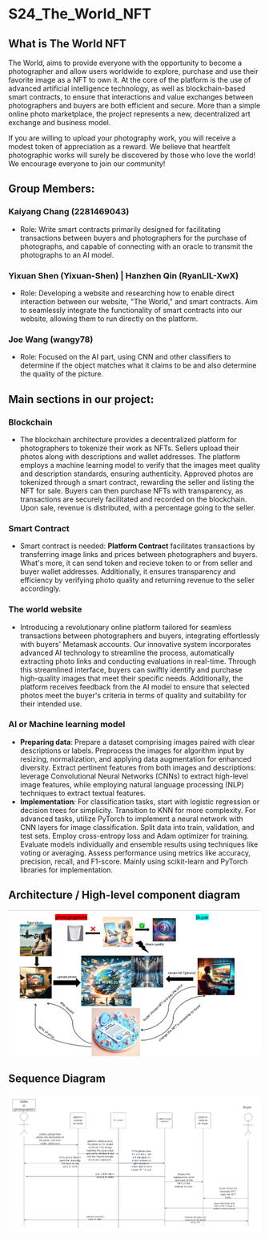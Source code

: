 # S24_The_World_NFT

## What is The World NFT

The World, aims to provide everyone with the opportunity to become a photographer and allow users worldwide to explore, purchase and use their favorite image as a NFT to own it. At the core of the platform is the use of advanced artificial intelligence technology, as well as blockchain-based smart contracts, to ensure that interactions and value exchanges between photographers and buyers are both efficient and secure. More than a simple online photo marketplace, the project represents a new, decentralized art exchange and business model.

If you are willing to upload your photography work, you will receive a modest token of appreciation as a reward. We believe that heartfelt photographic works will surely be discovered by those who love the world! We encourage everyone to join our community!

## Group Members:

### Kaiyang Chang (2281469043)
- Role: Write smart contracts primarily designed for facilitating transactions between buyers and photographers for the purchase of photographs, and capable of connecting with an oracle to transmit the photographs to an AI model.

### Yixuan Shen (Yixuan-Shen) | Hanzhen Qin (RyanLIL-XwX)
- Role: Developing a website and researching how to enable direct interaction between our website, "The World," and smart contracts. Aim to seamlessly integrate the functionality of smart contracts into our website, allowing them to run directly on the platform.

### Joe Wang (wangy78)
- Role: Focused on the AI part, using CNN and other classifiers to determine if the object matches what it claims to be and also determine the quality of the picture.
  
## Main sections in our project:
### Blockchain
- The blockchain architecture provides a decentralized platform for photographers to tokenize their work as NFTs. Sellers upload their photos along with descriptions and wallet addresses. The platform employs a machine learning model to verify that the images meet quality and description standards, ensuring authenticity. Approved photos are tokenized through a smart contract, rewarding the seller and listing the NFT for sale. Buyers can then purchase NFTs with transparency, as transactions are securely facilitated and recorded on the blockchain. Upon sale, revenue is distributed, with a percentage going to the seller.
### Smart Contract
- Smart contract is needed: **Platform Contract** facilitates transactions by transferring image links and prices between photographers and buyers. What's more, it can send token and recieve token to or from seller and buyer wallet addresses. Additionally, it ensures transparency and efficiency by verifying photo quality and returning revenue to the seller accordingly.
### The world website
- Introducing a revolutionary online platform tailored for seamless transactions between photographers and buyers, integrating effortlessly with buyers' Metamask accounts. Our innovative system incorporates advanced AI technology to streamline the process, automatically extracting photo links and conducting evaluations in real-time. Through this streamlined interface, buyers can swiftly identify and purchase high-quality images that meet their specific needs. Additionally, the platform receives feedback from the AI model to ensure that selected photos meet the buyer's criteria in terms of quality and suitability for their intended use.
### AI or Machine learning model
- **Preparing data**:
Prepare a dataset comprising images paired with clear descriptions or labels. Preprocess the images for algorithm input by resizing, normalization, and applying data augmentation for enhanced diversity. Extract pertinent features from both images and descriptions: leverage Convolutional Neural Networks (CNNs) to extract high-level image features, while employing natural language processing (NLP) techniques to extract textual features.
- **Implementation**:
For classification tasks, start with logistic regression or decision trees for simplicity. Transition to KNN for more complexity. For advanced tasks, utilize PyTorch to implement a neural network with CNN layers for image classification. Split data into train, validation, and test sets. Employ cross-entropy loss and Adam optimizer for training. Evaluate models individually and ensemble results using techniques like voting or averaging. Assess performance using metrics like accuracy, precision, recall, and F1-score. Mainly using scikit-learn and PyTorch libraries for implementation.

## Architecture / High-level component diagram
![alt text](https://github.com/AI-and-Blockchain/S24_The_World/blob/main/Image/architecture_component.png)

## Sequence Diagram
![alt text](https://github.com/AI-and-Blockchain/S24_The_World/blob/main/Image/sequence_diagram.png)

<!-- ```mermaid
sequenceDiagram
    participant Seller
    participant Platform website for seller
    participant ML model
    participant Platform smart contract
    participant Platform website for buyer
    participant Buyer
    Seller->>Platform website for seller: Upload photo
    Platform website for seller->>ML model: Extract features
    Seller->>Platform smart contract: Set price
    Platform smart contract->>Seller: Give a little reward
    Platform smart contract->>Platform website for buyer: Display photo
    Buyer->>Platform website for buyer: Buy photo
    Buyer->>Platform smart contract: Sent token
``` -->
